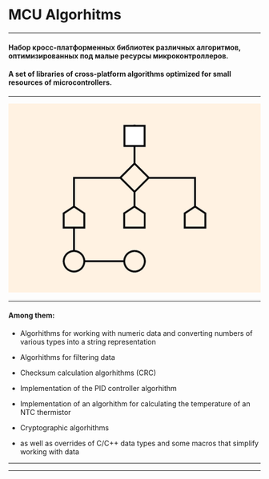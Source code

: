 


# MCU Algorhitms
___

#### Набор кросс-платформенных библиотек различных алгоритмов, оптимизированных под малые ресурсы микроконтроллеров.

#### A set of libraries of cross-platform algorithms optimized for small resources of microcontrollers.

___

<img src="/resources/logo.jpg" alt="Algorithm logo"/>

___

#### Among them:

- Algorhithms for working with numeric data and converting numbers of various types into a string representation

- Algorhithms for filtering data

- Checksum calculation algorhithms (CRC)

- Implementation of the PID controller algorhithm

- Implementation of an algorhithm for calculating the temperature of an NTC thermistor

- Cryptographic algorhithms

- as well as overrides of C/C++ data types and some macros that simplify working with data
___

___
